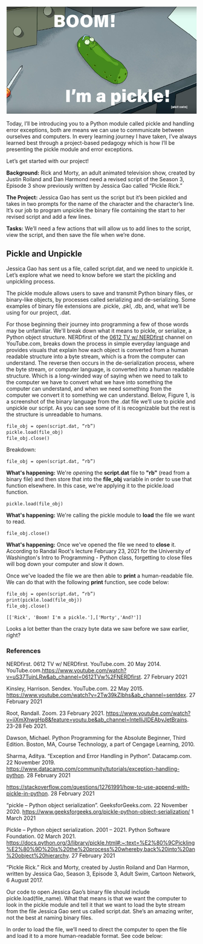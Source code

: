 ![Blog Header with Pickle Rick from the cartoon Rick and Morty.](https://github.com/darivanhatUW/IntroToProg-Python-Mod07/blob/main/docs/Im%20a%20pickle-80.jpg)

Today, I’ll be introducing you to a Python module called pickle and handling error exceptions, both are means we can use to communicate between ourselves and computers. In every learning journey I have taken, I’ve always learned best through a project-based pedagogy which is how I’ll be presenting the pickle module and error exceptions. 

Let’s get started with our project!

**Background:** Rick and Morty, an adult animated television show, created by Justin Roiland and Dan Harmond need a revised script of the Season 3, Episode 3 show previously written by Jessica Gao called “Pickle Rick.”

**The Project:** Jessica Gao has sent us the script but it’s been pickled and takes in two prompts for the name of the character and the character’s line. It’s our job to program unpickle the binary file containing the start to her revised script and add a few lines. 

**Tasks:** We’ll need a few actions that will allow us to add lines to the script, view the script, and then save the file when we’re done.


## Pickle and Unpickle
Jessica Gao has sent us a file, called script.dat, and we need to unpickle it. Let’s explore what we need to know before we start the pickling and unpickling process. 

The pickle module allows users to save and transmit Python binary files, or binary-like objects, by processes called serializing and de-serializing. Some examples of binary file extensions are .pickle, .pkl, .db, and, what we’ll be using for our project, .dat.
 
For those beginning their journey into programming a few of those words may be unfamiliar. We'll break down what it means to pickle, or serialize, a Python object structure. NERDfirst of the [0612 TV w/ NERDfirst](https://www.youtube.com/watch?v=uS37TujnLRw&ab_channel=0612TVw%2FNERDfirst![image](https://user-images.githubusercontent.com/78838344/109901569-2978ad80-7c4e-11eb-8473-c98838bc0f7a.png)
) channel on YouTube.com, breaks down the process in simple everyday language and provides visuals that explain how each object is converted from a human readable structure into a byte stream, which is a from the computer can understand. The reverse then occurs in the de-serialization process, where the byte stream, or computer language, is converted into a human readable structure. Which is a long-winded way of saying when we need to talk to the computer we have to convert what we have into something the computer can understand, and when we need something from the computer we convert it to something we can understand. Below, Figure 1, is a screenshot of the binary language from the .dat file we’ll use to pickle and unpickle our script. As you can see some of it is recognizable but the rest is the structure is unreadable to humans.
```
file_obj = open(script.dat, “rb”)
pickle.load(file_obj)
file_obj.close()
```
Breakdown:
```
file_obj = open(script.dat, “rb”)
```
**What's happening:** We're *open*ing the **script.dat** file to **"rb"** (read from a binary file) and then store that into the **file_obj** variable in order to use that function elsewhere. In this case, we're applying it to the pickle.load function.
```
pickle.load(file_obj)
```
**What's happening:** We're calling the pickle module to **load** the file we want to read.
```
file_obj.close()
```
**What's happening:** Once we've opened the file we need to **close** it. According to Randal Root's lecture February 23, 2021 for the University of Washington's Intro to Programming - Python class, forgetting to close files will bog down your computer and slow it down.

Once we've loaded the file we are then able to **print** a human-readable file. We can do that with the following **print** function, see code below:
```
file_obj = open(script.dat, “rb”)
print(pickle.load(file_obj))
file_obj.close()
```
```
[['Rick', 'Boom! I'm a pickle.'],['Morty','And?']]
```
Looks a lot better than the crazy byte data we saw before we saw earlier, right?

### References
NERDfirst. 0612 TV w/ NERDfirst. YouTube.com. 20 May 2014. YouTube.com.https://www.youtube.com/watch?v=uS37TujnLRw&ab_channel=0612TVw%2FNERDfirst. 27 February 2021

Kinsley, Harrison. Sendex. YouTube.com. 22 May 2015. https://www.youtube.com/watch?v=2Tw39kZIbhs&ab_channel=sentdex. 27 February 2021

Root, Randall. Zoom. 23 February 2021. https://www.youtube.com/watch?v=jiXmXhwgHp8&feature=youtu.be&ab_channel=IntelliJIDEAbyJetBrains. 23-28 Feb 2021.

Dawson, Michael. Python Programming for the Absolute Beginner, Third Edition. Boston, MA, Course Technology, a part of Cengage Learning, 2010.

Sharma, Aditya. “Exception and Error Handling in Python”. Datacamp.com. 22 November 2019. https://www.datacamp.com/community/tutorials/exception-handling-python. 28 February 2021

https://stackoverflow.com/questions/12761991/how-to-use-append-with-pickle-in-python. 28 February 2021

“pickle – Python object serialization”. GeeksforGeeks.com. 22 November 2020. https://www.geeksforgeeks.org/pickle-python-object-serialization/ 1 March 2021


Pickle – Python object serialization. 2001 – 2021. Python Software Foundation. 02 March 2021. https://docs.python.org/3/library/pickle.html#:~:text=%E2%80%9CPickling%E2%80%9D%20is%20the%20process%20whereby,back%20into%20an%20object%20hierarchy. 27 February 2021

“Pickle Rick.” Rick and Morty, created by Justin Roiland and Dan Harmon, written by Jessica Gao, Season 3, Episode 3, Adult Swim, Cartoon Network, 6 August 2017.


Our code to open Jessica Gao’s binary file should include pickle.load(file_name). What that means is that we want the computer to look in the pickle module and tell it that we want to load the byte stream from the file Jessica Gao sent us called script.dat. She’s an amazing writer, not the best at naming binary files.

In order to load the file, we’ll need to direct the computer to open the file and load it to a more human-readable format.  See code below:
